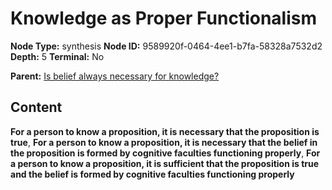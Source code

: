 # Knowledge as Proper Functionalism

**Node Type:** synthesis
**Node ID:** 9589920f-0464-4ee1-b7fa-58328a7532d2
**Depth:** 5
**Terminal:** No

**Parent:** [Is belief always necessary for knowledge?](is-belief-always-necessary-for-knowledge-antithesis-24bcca71-e12e-43c7-943c-eff435916205.md)

## Content

**For a person to know a proposition, it is necessary that the proposition is true**, **For a person to know a proposition, it is necessary that the belief in the proposition is formed by cognitive faculties functioning properly**, **For a person to know a proposition, it is sufficient that the proposition is true and the belief is formed by cognitive faculties functioning properly**
